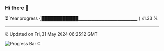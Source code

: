 ### Hi there 👋

⏳ Year progress { ████████████▁▁▁▁▁▁▁▁▁▁▁▁▁▁▁▁▁▁ } 41.33 %

---

⏰ Updated on Fri, 31 May 2024 06:25:12 GMT

![Progress Bar CI](https://github.com/ZhaoGui/ZhaoGui/workflows/Progress%20Bar%20CI/badge.svg)
